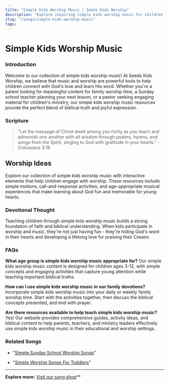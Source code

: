 ```yaml
---
title: "Simple Kids Worship Music | Seeds Kids Worship"
description: "Explore inspiring simple kids worship music for children's worship and faith development. Biblical music resources for families and ministry."
slug: "/songs/simple-kids-worship-music"
tags:
---
```


# Simple Kids Worship Music

### Introduction

Welcome to our collection of simple kids worship music! At Seeds Kids Worship, we believe that music and worship are powerful tools to help children connect with God's love and learn His word. Whether you're a parent looking for meaningful content for family worship time, a Sunday school teacher planning your next lesson, or a pastor seeking engaging material for children's ministry, our simple kids worship music resources provide the perfect blend of biblical truth and joyful expression.

### Scripture

> "Let the message of Christ dwell among you richly as you teach and admonish one another with all wisdom through psalms, hymns, and songs from the Spirit, singing to God with gratitude in your hearts." - Colossians 3:16

## Worship Ideas

Explore our collection of simple kids worship music with interactive elements that help children engage with worship. These resources include simple motions, call-and-response activities, and age-appropriate musical experiences that make learning about God fun and memorable for young hearts.

### Devotional Thought

Teaching children through simple kids worship music builds a strong foundation of faith and biblical understanding. When kids participate in worship and music, they're not just having fun - they're hiding God's word in their hearts and developing a lifelong love for praising their Creator.

### FAQs

**What age group is simple kids worship music appropriate for?**
Our simple kids worship music content is designed for children ages 3-12, with simple concepts and engaging activities that capture young attention while teaching important biblical truths.

**How can I use simple kids worship music in our family devotions?**
Incorporate simple kids worship music into your daily or weekly family worship time. Start with the activities together, then discuss the biblical concepts presented, and end with prayer.

**Are there resources available to help teach simple kids worship music?**
Yes! Our website provides comprehensive guides, activity ideas, and biblical content to help parents, teachers, and ministry leaders effectively use simple kids worship music in their educational and worship settings.

### Related Songs

- "[Simple Sunday School Worship Songs](/songs/simple-sunday-school-worship-songs/)"

- "[Simple Worship Songs For Toddlers](/songs/simple-worship-songs-for-toddlers/)"

---

**Explore more:** [Visit our song shop](https://seedskidsworship.com/shop)**

<!-- Schema Markup -->
<script type="application/ld+json">
{
  "@context": "https://schema.org",
  "@type": "MusicRecording",
  "name": "Simple Kids Worship Music",
  "byArtist": {
    "@type": "MusicGroup",
    "name": "Seeds Kids Worship"
  },
  "isFamilyFriendly": true,
  "url": "https://seedskidsworship.com/songs/simple-kids-worship-music/"
}
</script>